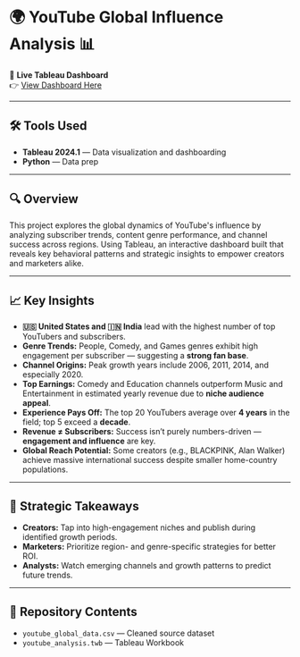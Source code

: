 # 🌍 YouTube Global Influence Analysis 📊

🎯 **Live Tableau Dashboard**  
👉 [View Dashboard Here](https://public.tableau.com/app/profile/kerin.w/viz/Viz_May/Story)

---

## 🛠 Tools Used

- **Tableau 2024.1** — Data visualization and dashboarding  
- **Python** — Data prep  

---

## 🔍 Overview

This project explores the global dynamics of YouTube's influence by analyzing subscriber trends, content genre performance, and channel success across regions. Using Tableau, an interactive dashboard built that reveals key behavioral patterns and strategic insights to empower creators and marketers alike.

---

## 📈 Key Insights

- **🇺🇸 United States and 🇮🇳 India** lead with the highest number of top YouTubers and subscribers.
- **Genre Trends:** People, Comedy, and Games genres exhibit high engagement per subscriber — suggesting a **strong fan base**.
- **Channel Origins:** Peak growth years include 2006, 2011, 2014, and especially 2020.
- **Top Earnings:** Comedy and Education channels outperform Music and Entertainment in estimated yearly revenue due to **niche audience appeal**.
- **Experience Pays Off:** The top 20 YouTubers average over **4 years** in the field; top 5 exceed a **decade**.
- **Revenue ≠ Subscribers:** Success isn’t purely numbers-driven — **engagement and influence** are key.
- **Global Reach Potential:** Some creators (e.g., BLACKPINK, Alan Walker) achieve massive international success despite smaller home-country populations.

---

## 🧠 Strategic Takeaways

- **Creators:** Tap into high-engagement niches and publish during identified growth periods.
- **Marketers:** Prioritize region- and genre-specific strategies for better ROI.
- **Analysts:** Watch emerging channels and growth patterns to predict future trends.

---

## 📂 Repository Contents

- `youtube_global_data.csv` — Cleaned source dataset  
- `youtube_analysis.twb` — Tableau Workbook  

